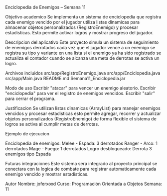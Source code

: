 Enciclopedia de Enemigos – Semana 11

Objetivo academico
Se implementa un sistema de enciclopedia que registra cada enemigo vencido por el jugador utiliza listas dinamicas para almacenar objetos personalizados (RegistroEnemigo) y procesar estadisticas. Esto permite activar logros y mostrar progreso del jugador.

Descripcion del aplicativo
Este proyecto simula un sistema de seguimiento de enemigos derrotados cada vez que el jugador vence a un enemigo se registra su tipo y variante en una lista si el enemigo ya ha sido registrado se actualiza el contador cuando se alcanza una meta de derrotas se activa un logro.

Archivos incluidos
src/app/RegistroEnemigo.java
src/app/Enciclopedia.java
src/app/Main.java
README.md
Semana11_Enciclopedia.jar

Modo de uso
Escribir "atacar" para vencer un enemigo aleatorio.
Escribir "enciclopedia" para ver el registro de enemigos vencidos.
Escribir "salir" para cerrar el programa.

Justificacion
Se utilizan listas dinamicas (ArrayList) para manejar enemigos vencidos y procesar estadisticas esto permite agregar, recorrer y actualizar objetos personalizados (RegistroEnemigo) de forma flexible el sistema de logros se activa al cumplir metas de derrotas.

Ejemplo de ejecucion

Enciclopedia de enemigos:
Melee - Espada: 3 derrotados
Ranger - Arco: 1 derrotados
Mage - Fuego: 1 derrotados
Logro desbloqueado: Derrota 3 enemigos tipo Espada

Futuras integraciones
Este sistema sera integrado al proyecto principal se conectara con la logica de combate para registrar automaticamente cada enemigo vencido y mostrar estadisticas.

Autor
Nombre: joferxoxd 
Curso: Programación Orientada a Objetos 
Semana: 11
